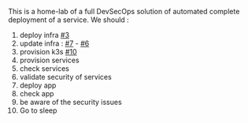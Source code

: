 This is a home-lab  of a full DevSecOps solution of automated complete deployment of a service. 
We should : 
1. deploy infra [#3](https://github.com/IoannisKonstatinopoulos/home-lab/issues/3)
2. update infra : [#7](https://github.com/IoannisKonstatinopoulos/home-lab/issues/7) - [#6](https://github.com/IoannisKonstatinopoulos/home-lab/issues/6)
3. provision k3s [#10](https://github.com/IoannisKonstantinopoulos/home-lab/issues/10)
4. provision services
5. check services
6. validate security of services
7. deploy app
8. check app
9. be aware of the security issues
10. Go to sleep